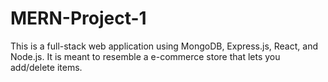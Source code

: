 # MERN-Project-1
This is a full-stack web application using MongoDB, Express.js, React, and Node.js. 
It is meant to resemble a e-commerce store that lets you add/delete items. 
